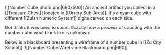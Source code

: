 ![[Number Cube photo.png|690x500]]
An ancient artifact you collect in a [[Treasure Chest]] located in [[Orrery Sub-Area]]. It's a cyan cube with different [[Zuish Numeric System]] digits carved on each side.

Dot thinks it was used to count. Exactly how a process of counting with the number cube would look like is unknown.

Below is a blackboard presenting a wireframe of a number cube in [[Zu City School]].
![[Number Cube Wireframe Blackboard.png|690]]